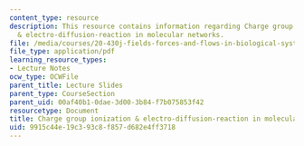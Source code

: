 ```yaml
---
content_type: resource
description: This resource contains information regarding Charge group ionization
  & electro-diffusion-reaction in molecular networks.
file: /media/courses/20-430j-fields-forces-and-flows-in-biological-systems-fall-2015/9915c44e19c393c8f857d682e4ff3718_MIT20_430JF15_Lecture13.pdf
file_type: application/pdf
learning_resource_types:
- Lecture Notes
ocw_type: OCWFile
parent_title: Lecture Slides
parent_type: CourseSection
parent_uid: 00af40b1-0dae-3d00-3b84-f7b075853f42
resourcetype: Document
title: Charge group ionization & electro-diffusion-reaction in molecular networks
uid: 9915c44e-19c3-93c8-f857-d682e4ff3718
---
```

